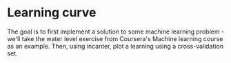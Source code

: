 Learning curve
==============

The goal is to first implement a solution to some machine learning problem - we'll take the water level exercise from Coursera's Machine learning course as an example. Then, using incanter, plot a learning using a cross-validation set.  
